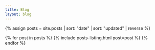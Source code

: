 ```yaml
---
title: Blog
layout: blog
---
```


{% assign posts = site.posts | sort: "date" | sort: "updated" | reverse %}

{% for post in posts %}
{% include posts-listing.html post=post %}
{% endfor %}
